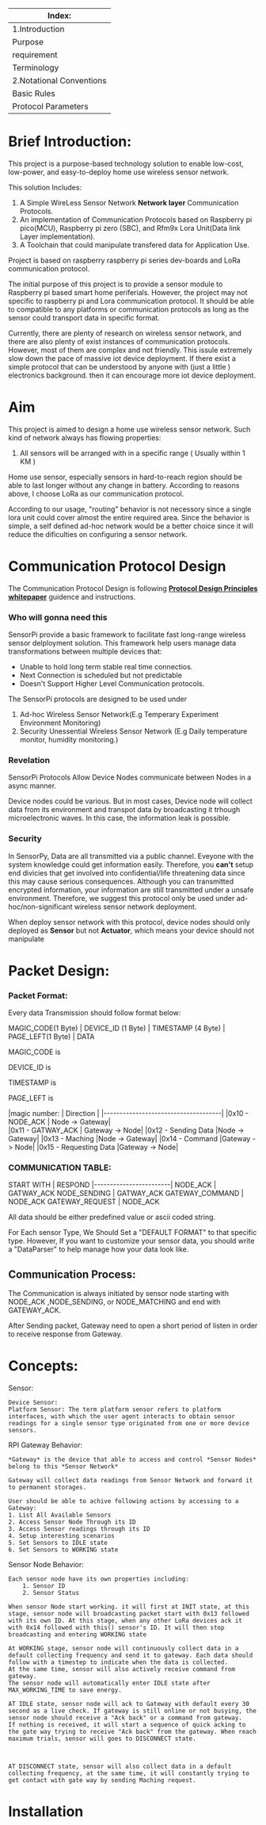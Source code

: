 
| Index:  |
|---|
|  1.Introduction |  
|  Purpose      |  
|  requirement  | 
| Terminology   |
| 2.Notational Conventions |
| Basic Rules         |
| Protocol Parameters |




Brief Introduction:
=
This project is a purpose-based technology solution to enable low-cost, low-power, and easy-to-deploy home use wireless sensor network.

This solution Includes:
1. A Simple WireLess Sensor Network **Network layer** Communication Protocols.
2. An implementation of Communication Protocols based on Raspberry pi pico(MCU), Raspberry pi zero (SBC), and Rfm9x Lora Unit(Data link	Layer implementation).
3. A Toolchain that could manipulate transfered data for Application Use.



Project is based on raspberry raspberry pi series dev-boards and LoRa communication protocol. 

The initial purpose of this project is to provide a sensor module to Raspberry pi based smart home periferials. However, the project may not specific to raspberry pi and Lora communication protocol. It should be able to compatible to any platforms or communication protocols as long as the sensor could transport data in specific format.

Currently, there are plenty of research on wireless sensor network, and there are also plenty of exist instances of communication protocols. However, most of them are complex and not friendly. This issule extremely slow down the pace of massive iot device deployment.
If there exist a simple protocol that can be understood by anyone with (just a little ) electronics background. then it can encourage more iot device deployment. 

Aim
==

This project is aimed to design a home use wireless sensor network. Such kind of network always has flowing properties: 
1. All sensors will be arranged with in a specific range ( Usually within 1 KM )




Home use sensor, especially sensors in hard-to-reach region should be able to last longer without any change in battery. 
According to reasons above, I choose LoRa as our communication protocol. 

According to our usage, "routing" behavior is not necessory since a single lora unit could cover almost the entire required area. Since the behavior is simple, a self defined ad-hoc network would be a better choice since it will reduce the dificulties on configuring a sensor network.   





# Communication Protocol Design

The Communication Protocol Design is following [**Protocol Design Principles whitepaper**](https://www.ncsc.gov.uk/whitepaper/protocol-design-principles) guidence and instructions.

### Who will gonna need this
SensorPi provide a basic framework to facilitate fast long-range wireless sensor delployment solution. This framework help users manage data transformations between multiple devices that:
- Unable to hold long term stable real time connectios.
- Next Connection is scheduled but not predictable
- Doesn't Support Higher Level Communication protocols.


The SensorPi protocols are designed to be used under
1. Ad-hoc Wireless Sensor Network(E.g Temperary Experiment Environment Monitoring)
2. Security Unessential Wireless Sensor Network (E.g Daily temperature monitor, humidity monitoring.)

### Revelation

SensorPi Protocols Allow Device Nodes communicate between Nodes in a async manner. 

Device nodes could be various. But in most cases, Device node will collect data from its environment and transpot data by broadcasting it trhough microelectronic waves. In this case, the information leak is possible.


### Security
In SensorPy, Data are all transmitted via a public channel. Eveyone with the system knowledge could get information easily. Therefore, you **can't** setup end divicies that get involved into confidential/life threatening data since this may cause serious consequences. Although you can transmitted encrypted information, your information are still transmitted under a unsafe environment.
Therefore, we suggest this protocol only be used under ad-hoc/non-significant wireless sensor network deployment.

When deploy sensor network with this protocol, device nodes should only deployed as **Sensor** but not **Actuator**, which means your device should not manipulate 


Packet Design:
==
### Packet Format:
Every data Transmission should follow format below:

MAGIC_CODE(1 Byte) | DEVICE_ID (1 Byte) | TIMESTAMP (4 Byte) | PAGE_LEFT(1 Byte) | DATA

MAGIC_CODE is 

DEVICE_ID is

TIMESTAMP is

PAGE_LEFT is



|magic number:     |       Direction    |
|-------------------------------------|
|0x10 - NODE_ACK  |    Node -> Gateway|    
|0x11 - GATWAY_ACK   | Gateway -> Node|
|0x12 - Sending Data  |Node -> Gateway|
|0x13 - Maching       |Node -> Gateway|
|0x14 - Command       |Gateway -> Node|
|0x15 - Requesting Data |Gateway -> Node|


### COMMUNICATION TABLE:
START WITH |    RESPOND
|------------------------|
NODE_ACK | GATWAY_ACK
NODE_SENDING | GATWAY_ACK
GATEWAY_COMMAND | NODE_ACK
GATEWAY_REQUEST | NODE_ACK


All data should be either predefined value or ascii coded string.

For Each sensor Type, We Should Set a "DEFAULT FORMAT" to that specific type. However, If you want to customize your sensor data, you should write a "DataParser" to help manage how your data look like.



## Communication Process:
The Communication is always initiated by sensor node starting with NODE_ACK ,NODE_SENDING, or NODE_MATCHING and end with GATEWAY_ACK.

After Sending packet, Gateway need to open a short period of listen in order to receive response from Gateway.


Concepts:
===

Sensor:

    Device Sensor:
    Platform Sensor: The term platform sensor refers to platform interfaces, with which the user agent interacts to obtain sensor readings for a single sensor type originated from one or more device sensors.


RPI Gateway Behavior:

    *Gateway* is the device that able to access and control *Sensor Nodes* belong to this *Sensor Network* 

    Gateway will collect data readings from Sensor Network and forward it to permanent storages.

    User should be able to achive following actions by accessing to a Gateway:
    1. List All Available Sensors
    2. Access Sensor Node Through its ID
    3. Access Sensor readings through its ID
    4. Setup interesting scenarios 
    5. Set Sensors to IDLE state
    6. Set Sensors to WORKING state
    


Sensor Node Behavior:

    Each sensor node have its own properties including:
        1. Sensor ID 
        2. Sensor Status

    When sensor Node start working. it will first at INIT state, at this stage, sensor node will broadcasting packet start with 0x13 followed with its own ID. At this stage, when any other LoRa devices ack it with 0x14 followed with this() sensor's ID. It will then stop broadcasting and entering WORKING state

    At WORKING stage, sensor node will continuously collect data in a default collecting frequency and send it to gateway. Each data should follow with a timestep to indicate when the data is collected. 
    At the same time, sensor will also actively receive command from gateway.
    The sensor node will automatically enter IDLE state after MAX_WORKING_TIME to save energy.

    AT IDLE state, sensor node will ack to Gateway with default every 30 second as a live check. If gateway is still online or not busying, the sensor node should receive a "Ack back" or a command from gateway.
    If nothing is received, it will start a sequence of quick acking to the gate way trying to receive "Ack back" from the gateway. When reach maximum trials, sensor will goes to DISCONNECT state. 



    AT DISCONNECT state, sensor will also collect data in a default collecting frequency, at the same time, it will constantly trying to get contact with gate way by sending Maching request.


    

Installation
==